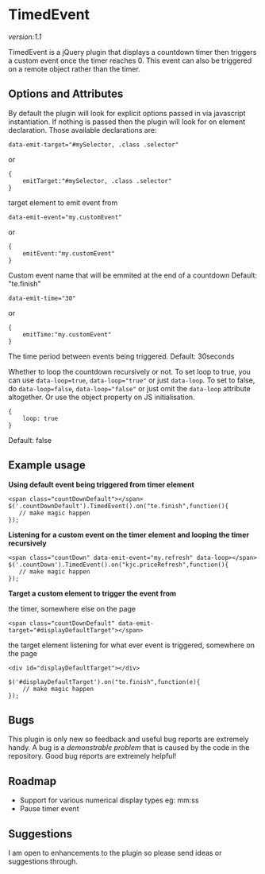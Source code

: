 # TimedEvent
*version:1.1*

TimedEvent is a jQuery  plugin that displays a countdown timer then triggers a custom event once the timer reaches 0. This event can also be triggered on a remote object rather than the timer.

## Options and Attributes
By default the plugin will look for explicit options passed in via javascript instantiation. If nothing is passed then the plugin will look for on element declaration. Those available declarations are:

```
data-emit-target="#mySelector, .class .selector"
```
or
```
{
    emitTarget:"#mySelector, .class .selector"
}
```
target element to emit event from

```
data-emit-event="my.customEvent"
```
or
```
{
    emitEvent:"my.customEvent"
}
```
Custom event name that will be emmited at the end of a countdown
Default: "te.finish"

```
data-emit-time="30"
```
or
```
{
    emitTime:"my.customEvent"
}
```
The time period between events being triggered.
Default: 30seconds

Whether to loop the countdown recursively or not.
To set loop to true, you can use `data-loop=true`, `data-loop="true"` or just `data-loop`.
To set to false, do `data-loop=false`, `data-loop="false"` or just omit the `data-loop` attribute altogether.
Or use the object property on JS initialisation.
```
{
    loop: true
}
```
Default: false

## Example usage

**Using default event being triggered from timer element**

```
<span class="countDownDefault"></span>
$('.countDownDefault').TimedEvent().on("te.finish",function(){
   // make magic happen
});
```

**Listening for a custom event on the timer element and looping the timer recursively**

 ```
 <span class="countDown" data-emit-event="my.refresh" data-loop></span>
 $('.countDown').TimedEvent().on("kjc.priceRefresh",function(){
    // make magic happen
});
```

**Target a custom element to trigger the event from**

the timer, somewhere else on the page

```
<span class="countDownDefault" data-emit-target="#displayDefaultTarget"></span>
```

the target element listening for what ever event is triggered, somewhere on the page

```
<div id="displayDefaultTarget"></div>
```

```
$('#displayDefaultTarget').on("te.finish",function(e){
    // make magic happen
});
```

## Bugs

This plugin is only new so feedback and useful bug reports are extremely handy. A bug is a *demonstrable problem* that is caused by the code in the
repository. Good bug reports are extremely helpful!

## Roadmap
- Support for various numerical display types eg: mm:ss
- Pause timer event

## Suggestions
I am open to enhancements to the plugin so please send ideas or suggestions through.
